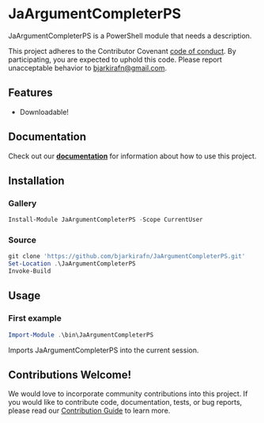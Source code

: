 # JaArgumentCompleterPS

JaArgumentCompleterPS is a PowerShell module that needs a description.

This project adheres to the Contributor Covenant [code of conduct](https://github.com/bjarkirafn/JaArgumentCompleterPS/tree/master/docs/CODE_OF_CONDUCT.md).
By participating, you are expected to uphold this code. Please report unacceptable behavior to bjarkirafn@gmail.com.

## Features

- Downloadable!

## Documentation

Check out our **[documentation](https://github.com/bjarkirafn/JaArgumentCompleterPS/tree/master/docs/en-US/JaArgumentCompleterPS.md)** for information about how to use this project.

## Installation

### Gallery

```powershell
Install-Module JaArgumentCompleterPS -Scope CurrentUser
```

### Source

```powershell
git clone 'https://github.com/bjarkirafn/JaArgumentCompleterPS.git'
Set-Location .\JaArgumentCompleterPS
Invoke-Build
```

## Usage

### First example

```powershell
Import-Module .\bin\JaArgumentCompleterPS
```

Imports JaArgumentCompleterPS into the current session.

## Contributions Welcome!

We would love to incorporate community contributions into this project.  If you would like to
contribute code, documentation, tests, or bug reports, please read our [Contribution Guide](https://github.com/bjarkirafn/JaArgumentCompleterPS/tree/master/docs/CONTRIBUTING.md) to learn more.


